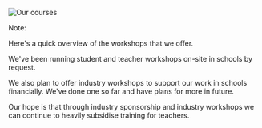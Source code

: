 ![Our courses](images/ggd-gatherworkshops.004.jpg)

Note:

Here's a quick overview of the workshops that we offer.

We've been running student and teacher workshops on-site in schools by request. 

We also plan to offer industry workshops to support our work in schools financially. We've done one so far and have plans for more in future. 

Our hope is that through industry sponsorship and industry workshops we can continue to heavily subsidise training for teachers.